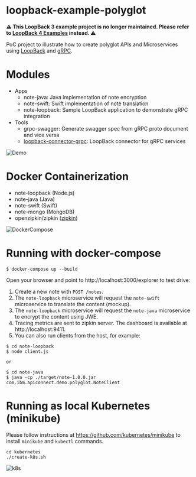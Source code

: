 # loopback-example-polyglot

**⚠️ This LoopBack 3 example project is no longer maintained. Please refer to [LoopBack 4 Examples](https://loopback.io/doc/en/lb4/Examples.html) instead. ⚠️**

PoC project to illustrate how to create polyglot APIs and Microservices
using [LoopBack](http://loopback.io) and [gRPC](http://grpc.io).

# Modules
- Apps
  - note-java: Java implementation of note encryption
  - note-swift: Swift implementation of note translation
  - note-loopback: Sample LoopBack application to demonstrate gRPC integration
- Tools  
  - grpc-swagger: Generate swagger spec from gRPC proto document and vice versa
  - [loopback-connector-grpc](https://github.com/strongloop/loopback-connector-grpc): LoopBack connector for gRPC services

![Demo](docs/demo.png)

# Docker Containerization
- note-loopback (Node.js)
- note-java (Java)
- note-swift (Swift)
- note-mongo (MongoDB)
- openzipkin/zipkin ([zipkin](http://zipkin.io/))

![DockerCompose](docs/docker-compose.png)

# Running with docker-compose

```
$ docker-compose up --build
```

Open your browser and point to http://localhost:3000/explorer to test drive:

1. Create a new note with `POST /notes`.
2. The `note-loopback` microservice will request the `note-swift` microservice to translate the content (mockup).
3. The `note-loopback` microservice will request the `note-java` microservice to encrypt the content using JWE.
4. Tracing metrics are sent to zipkin server. The dashboard is available at http://localhost:9411.
5. You can also run clients from the host, for example:
```
$ cd note-loopback
$ node client.js

or 

$ cd note-java
$ java -cp ./target/note-1.0.0.jar com.ibm.apiconnect.demo.polyglot.NoteClient
```

# Running as local Kubernetes (minikube)
 
Please follow instructions at https://github.com/kubernetes/minikube to install `minikube` and `kubectl` commands.

```
cd kubernetes
./create-k8s.sh
```

![k8s](docs/k8s.png)
